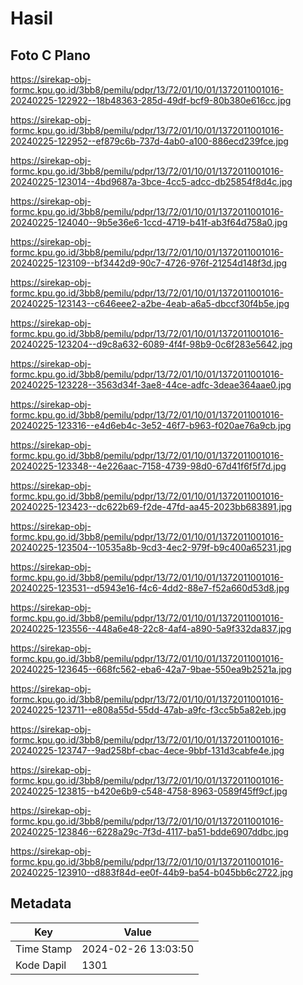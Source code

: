 # Hasil

## Foto C Plano

https://sirekap-obj-formc.kpu.go.id/3bb8/pemilu/pdpr/13/72/01/10/01/1372011001016-20240225-122922--18b48363-285d-49df-bcf9-80b380e616cc.jpg

https://sirekap-obj-formc.kpu.go.id/3bb8/pemilu/pdpr/13/72/01/10/01/1372011001016-20240225-122952--ef879c6b-737d-4ab0-a100-886ecd239fce.jpg

https://sirekap-obj-formc.kpu.go.id/3bb8/pemilu/pdpr/13/72/01/10/01/1372011001016-20240225-123014--4bd9687a-3bce-4cc5-adcc-db25854f8d4c.jpg

https://sirekap-obj-formc.kpu.go.id/3bb8/pemilu/pdpr/13/72/01/10/01/1372011001016-20240225-124040--9b5e36e6-1ccd-4719-b41f-ab3f64d758a0.jpg

https://sirekap-obj-formc.kpu.go.id/3bb8/pemilu/pdpr/13/72/01/10/01/1372011001016-20240225-123109--bf3442d9-90c7-4726-976f-21254d148f3d.jpg

https://sirekap-obj-formc.kpu.go.id/3bb8/pemilu/pdpr/13/72/01/10/01/1372011001016-20240225-123143--c646eee2-a2be-4eab-a6a5-dbccf30f4b5e.jpg

https://sirekap-obj-formc.kpu.go.id/3bb8/pemilu/pdpr/13/72/01/10/01/1372011001016-20240225-123204--d9c8a632-6089-4f4f-98b9-0c6f283e5642.jpg

https://sirekap-obj-formc.kpu.go.id/3bb8/pemilu/pdpr/13/72/01/10/01/1372011001016-20240225-123228--3563d34f-3ae8-44ce-adfc-3deae364aae0.jpg

https://sirekap-obj-formc.kpu.go.id/3bb8/pemilu/pdpr/13/72/01/10/01/1372011001016-20240225-123316--e4d6eb4c-3e52-46f7-b963-f020ae76a9cb.jpg

https://sirekap-obj-formc.kpu.go.id/3bb8/pemilu/pdpr/13/72/01/10/01/1372011001016-20240225-123348--4e226aac-7158-4739-98d0-67d41f6f5f7d.jpg

https://sirekap-obj-formc.kpu.go.id/3bb8/pemilu/pdpr/13/72/01/10/01/1372011001016-20240225-123423--dc622b69-f2de-47fd-aa45-2023bb683891.jpg

https://sirekap-obj-formc.kpu.go.id/3bb8/pemilu/pdpr/13/72/01/10/01/1372011001016-20240225-123504--10535a8b-9cd3-4ec2-979f-b9c400a65231.jpg

https://sirekap-obj-formc.kpu.go.id/3bb8/pemilu/pdpr/13/72/01/10/01/1372011001016-20240225-123531--d5943e16-f4c6-4dd2-88e7-f52a660d53d8.jpg

https://sirekap-obj-formc.kpu.go.id/3bb8/pemilu/pdpr/13/72/01/10/01/1372011001016-20240225-123556--448a6e48-22c8-4af4-a890-5a9f332da837.jpg

https://sirekap-obj-formc.kpu.go.id/3bb8/pemilu/pdpr/13/72/01/10/01/1372011001016-20240225-123645--668fc562-eba6-42a7-9bae-550ea9b2521a.jpg

https://sirekap-obj-formc.kpu.go.id/3bb8/pemilu/pdpr/13/72/01/10/01/1372011001016-20240225-123711--e808a55d-55dd-47ab-a9fc-f3cc5b5a82eb.jpg

https://sirekap-obj-formc.kpu.go.id/3bb8/pemilu/pdpr/13/72/01/10/01/1372011001016-20240225-123747--9ad258bf-cbac-4ece-9bbf-131d3cabfe4e.jpg

https://sirekap-obj-formc.kpu.go.id/3bb8/pemilu/pdpr/13/72/01/10/01/1372011001016-20240225-123815--b420e6b9-c548-4758-8963-0589f45ff9cf.jpg

https://sirekap-obj-formc.kpu.go.id/3bb8/pemilu/pdpr/13/72/01/10/01/1372011001016-20240225-123846--6228a29c-7f3d-4117-ba51-bdde6907ddbc.jpg

https://sirekap-obj-formc.kpu.go.id/3bb8/pemilu/pdpr/13/72/01/10/01/1372011001016-20240225-123910--d883f84d-ee0f-44b9-ba54-b045bb6c2722.jpg


## Metadata

| Key        | Value               |
| ---------- | ------------------- |
| Time Stamp | 2024-02-26 13:03:50 |
| Kode Dapil | 1301                |



